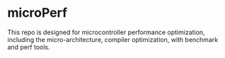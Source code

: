 # microPerf
This repo is designed for microcontroller performance optimization, including the micro-architecture, compiler optimization, with benchmark and perf tools.
